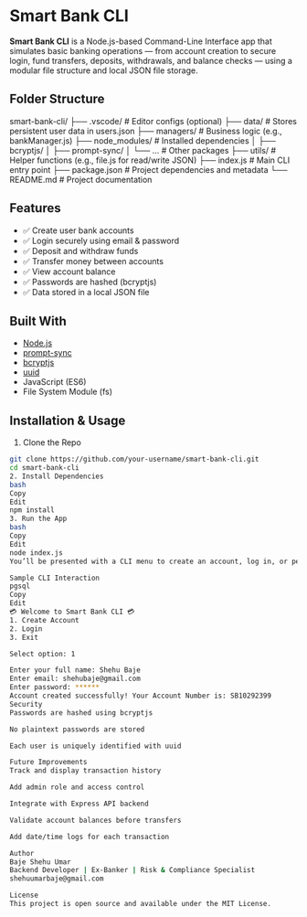 # Smart Bank CLI

**Smart Bank CLI** is a Node.js-based Command-Line Interface app that simulates basic banking operations — from account creation to secure login, fund transfers, deposits, withdrawals, and balance checks — using a modular file structure and local JSON file storage.


## Folder Structure

smart-bank-cli/
├── .vscode/ # Editor configs (optional)
├── data/ # Stores persistent user data in users.json
├── managers/ # Business logic (e.g., bankManager.js)
├── node_modules/ # Installed dependencies
│ ├── bcryptjs/
│ ├── prompt-sync/
│ └── ... # Other packages
├── utils/ # Helper functions (e.g., file.js for read/write JSON)
├── index.js # Main CLI entry point
├── package.json # Project dependencies and metadata
└── README.md # Project documentation



## Features

- ✅ Create user bank accounts
- ✅ Login securely using email & password
- ✅ Deposit and withdraw funds
- ✅ Transfer money between accounts
- ✅ View account balance
- ✅ Passwords are hashed (bcryptjs)
- ✅ Data stored in a local JSON file


## Built With

- [Node.js](https://nodejs.org/)
- [prompt-sync](https://www.npmjs.com/package/prompt-sync)
- [bcryptjs](https://www.npmjs.com/package/bcryptjs)
- [uuid](https://www.npmjs.com/package/uuid)
- JavaScript (ES6)
- File System Module (fs)


## Installation & Usage

1. Clone the Repo
```bash
git clone https://github.com/your-username/smart-bank-cli.git
cd smart-bank-cli
2. Install Dependencies
bash
Copy
Edit
npm install
3. Run the App
bash
Copy
Edit
node index.js
You’ll be presented with a CLI menu to create an account, log in, or perform transactions.

Sample CLI Interaction
pgsql
Copy
Edit
💳 Welcome to Smart Bank CLI 💳
1. Create Account
2. Login
3. Exit

Select option: 1

Enter your full name: Shehu Baje
Enter email: shehubaje@gmail.com
Enter password: ******
Account created successfully! Your Account Number is: SB10292399
Security
Passwords are hashed using bcryptjs

No plaintext passwords are stored

Each user is uniquely identified with uuid

Future Improvements
Track and display transaction history

Add admin role and access control

Integrate with Express API backend

Validate account balances before transfers

Add date/time logs for each transaction

Author
Baje Shehu Umar
Backend Developer | Ex-Banker | Risk & Compliance Specialist
shehuumarbaje@gmail.com

License
This project is open source and available under the MIT License.

